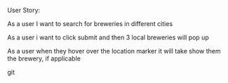 User Story:

As a user I want to search for breweries in different cities

As a user i want to click submit and then 3 local breweries will pop up

As a user when they hover over the location marker it will take show them the brewery, if applicable


git